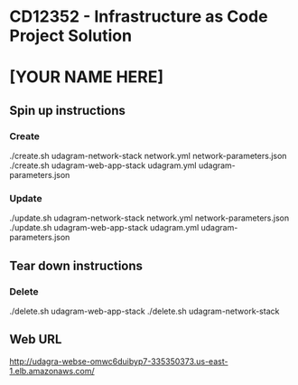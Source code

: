 # CD12352 - Infrastructure as Code Project Solution
# [YOUR NAME HERE]

## Spin up instructions

### Create
./create.sh udagram-network-stack network.yml network-parameters.json
./create.sh udagram-web-app-stack udagram.yml udagram-parameters.json

### Update
./update.sh udagram-network-stack network.yml network-parameters.json
./update.sh udagram-web-app-stack udagram.yml udagram-parameters.json

## Tear down instructions

### Delete
./delete.sh udagram-web-app-stack
./delete.sh udagram-network-stack

## Web URL
http://udagra-webse-omwc6duibyp7-335350373.us-east-1.elb.amazonaws.com/